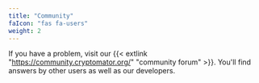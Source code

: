 ```yaml
---
title: "Community"
faIcon: "fas fa-users"
weight: 2
---
```


If you have a problem, visit our {{< extlink "https://community.cryptomator.org/" "community forum"  >}}. You'll find answers by other users as well as our developers.
